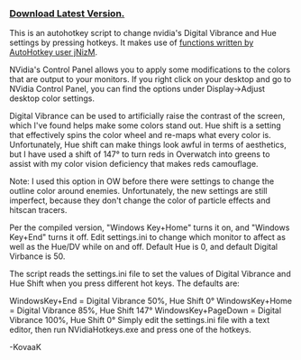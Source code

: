 ### [ Download Latest Version.](https://github.com/KovaaK/NVidiaHotkeys/releases/latest)

This is an autohotkey script to change nvidia's Digital Vibrance and Hue settings by pressing hotkeys.  It makes use of [functions written by AutoHotkey user jNizM](https://www.autohotkey.com/boards/viewtopic.php?t=5508).

NVidia's Control Panel allows you to apply some modifications to the colors that are output to your monitors.  If you right click on your desktop and go to NVidia Control Panel, you can find the options under Display->Adjust desktop color settings.

Digital Vibrance can be used to artificially raise the contrast of the screen, which I've found helps make some colors stand out.  Hue shift is a setting that effectively spins the color wheel and re-maps what every color is.  Unfortunately, Hue shift can make things look awful in terms of aesthetics, but I have used a shift of 147° to turn reds in Overwatch into greens to assist with my color vision deficiency that makes reds camouflage.

Note: I used this option in OW before there were settings to change the outline color around enemies.  Unfortunately, the new settings are still imperfect, because they don't change the color of particle effects and hitscan tracers.

Per the compiled version, "Windows Key+Home" turns it on, and "Windows Key+End" turns it off.
Edit settings.ini to change which monitor to affect as well as the Hue/DV while on and off.
Default Hue is 0, and default Digital Virbance is 50.

The script reads the settings.ini file to set the values of Digital Vibrance and Hue Shift when you press different hot keys.  The defaults are:

WindowsKey+End = Digital Vibrance 50%, Hue Shift 0°
WindowsKey+Home = Digital Vibrance 85%, Hue Shift 147°
WindowsKey+PageDown = Digital Vibrance 100%, Hue Shift 0°
Simply edit the settings.ini file with a text editor, then run NVidiaHotkeys.exe and press one of the hotkeys.

-KovaaK